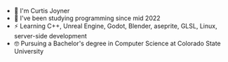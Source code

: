 - 👋 I'm Curtis Joyner
- 🌱 I've been studying programming since mid 2022
- ⚡ Learning C++, Unreal Engine, Godot, Blender, aseprite, GLSL, Linux, server-side development
- 🤓 Pursuing a Bachelor's degree in Computer Science at Colorado State University
